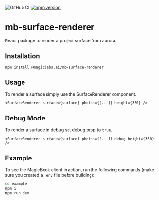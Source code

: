 ![GitHub CI](https://github.com/magiclabs-ai/mb-web-sdk/actions/workflows/ci.yml/badge.svg) [![npm version](https://img.shields.io/npm/v/@magiclabs.ai/mb-web-sdk.svg)](https://www.npmjs.com/package/@magiclabs.ai/mb-web-sdk)

# mb-surface-renderer

React package to render a project surface from aurora.

## Installation

```bash
npm install @magiclabs.ai/mb-surface-renderer
```

## Usage
To render a surface simply use the SurfaceRenderer component.

```tsx
<SurfaceRenderer surface={surface} photos={[...]} height={350} />
```

## Debug Mode
To render a surface in debug set debug prop to `true`.

```tsx
<SurfaceRenderer surface={surface} photos={[...]} debug height={350} />
```

## Example

To see the MagicBook client in action, run the following commands (make sure you created a `.env` file before building):

```bash
cd example
npm i
npm run dev
```
